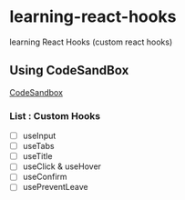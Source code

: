 # learning-react-hooks

learning React Hooks (custom react hooks)

## Using CodeSandBox
[CodeSandbox](https://codesandbox.io/p/sandbox/learning-react-hooks-88228l?layout=%257B%2522sidebarPanel%2522%253A%2522EXPLORER%2522%252C%2522rootPanelGroup%2522%253A%257B%2522direction%2522%253A%2522horizontal%2522%252C%2522contentType%2522%253A%2522UNKNOWN%2522%252C%2522type%2522%253A%2522PANEL_GROUP%2522%252C%2522id%2522%253A%2522ROOT_LAYOUT%2522%252C%2522panels%2522%253A%255B%257B%2522type%2522%253A%2522PANEL_GROUP%2522%252C%2522contentType%2522%253A%2522UNKNOWN%2522%252C%2522direction%2522%253A%2522vertical%2522%252C%2522id%2522%253A%2522clqfz05sj0006356hxscb4wzz%2522%252C%2522sizes%2522%253A%255B70%252C30%255D%252C%2522panels%2522%253A%255B%257B%2522type%2522%253A%2522PANEL_GROUP%2522%252C%2522contentType%2522%253A%2522EDITOR%2522%252C%2522direction%2522%253A%2522horizontal%2522%252C%2522id%2522%253A%2522EDITOR%2522%252C%2522panels%2522%253A%255B%257B%2522type%2522%253A%2522PANEL%2522%252C%2522contentType%2522%253A%2522EDITOR%2522%252C%2522id%2522%253A%2522clqfz05si0002356hfk7gdmik%2522%257D%255D%257D%252C%257B%2522type%2522%253A%2522PANEL_GROUP%2522%252C%2522contentType%2522%253A%2522SHELLS%2522%252C%2522direction%2522%253A%2522horizontal%2522%252C%2522id%2522%253A%2522SHELLS%2522%252C%2522panels%2522%253A%255B%257B%2522type%2522%253A%2522PANEL%2522%252C%2522contentType%2522%253A%2522SHELLS%2522%252C%2522id%2522%253A%2522clqfz05si0003356hggtj4489%2522%257D%255D%252C%2522sizes%2522%253A%255B100%255D%257D%255D%257D%252C%257B%2522type%2522%253A%2522PANEL_GROUP%2522%252C%2522contentType%2522%253A%2522DEVTOOLS%2522%252C%2522direction%2522%253A%2522vertical%2522%252C%2522id%2522%253A%2522DEVTOOLS%2522%252C%2522panels%2522%253A%255B%257B%2522type%2522%253A%2522PANEL%2522%252C%2522contentType%2522%253A%2522DEVTOOLS%2522%252C%2522id%2522%253A%2522clqfz05si0005356hqzi75la4%2522%257D%255D%252C%2522sizes%2522%253A%255B100%255D%257D%255D%252C%2522sizes%2522%253A%255B62.38385347816924%252C37.61614652183076%255D%257D%252C%2522tabbedPanels%2522%253A%257B%2522clqfz05si0002356hfk7gdmik%2522%253A%257B%2522id%2522%253A%2522clqfz05si0002356hfk7gdmik%2522%252C%2522tabs%2522%253A%255B%255D%257D%252C%2522clqfz05si0005356hqzi75la4%2522%253A%257B%2522tabs%2522%253A%255B%257B%2522id%2522%253A%2522clqfz05si0004356hcqn1jtx8%2522%252C%2522mode%2522%253A%2522permanent%2522%252C%2522type%2522%253A%2522UNASSIGNED_PORT%2522%252C%2522port%2522%253A0%252C%2522path%2522%253A%2522%252F%2522%257D%255D%252C%2522id%2522%253A%2522clqfz05si0005356hqzi75la4%2522%252C%2522activeTabId%2522%253A%2522clqfz05si0004356hcqn1jtx8%2522%257D%252C%2522clqfz05si0003356hggtj4489%2522%253A%257B%2522tabs%2522%253A%255B%255D%252C%2522id%2522%253A%2522clqfz05si0003356hggtj4489%2522%257D%257D%252C%2522showDevtools%2522%253Atrue%252C%2522showShells%2522%253Atrue%252C%2522showSidebar%2522%253Atrue%252C%2522sidebarPanelSize%2522%253A15%257D)

### List : Custom Hooks 
- [ ] useInput
- [ ] useTabs
- [ ] useTitle
- [ ] useClick & useHover
- [ ] useConfirm
- [ ] usePreventLeave